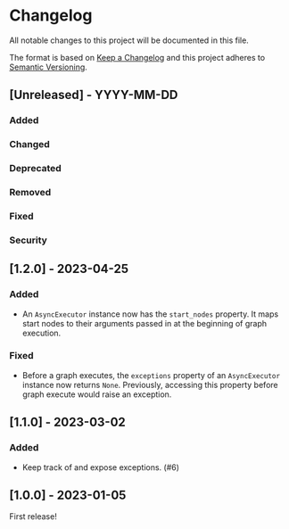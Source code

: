 # Changelog

All notable changes to this project will be documented in this file.

The format is based on [Keep a Changelog](http://keepachangelog.com/en/1.0.0/)
and this project adheres to [Semantic Versioning](http://semver.org/spec/v2.0.0.html).

## [Unreleased] - YYYY-MM-DD

### Added

### Changed

### Deprecated

### Removed

### Fixed

### Security

## [1.2.0] - 2023-04-25

### Added
- An `AsyncExecutor` instance now has the `start_nodes` property.
  It maps start nodes to their arguments passed in at the beginning of graph execution. 

### Fixed
- Before a graph executes, the `exceptions` property of an `AsyncExecutor` instance 
  now returns `None`. Previously, accessing this property before graph execute
  would raise an exception.

## [1.1.0] - 2023-03-02

### Added
- Keep track of and expose exceptions. (#6)

## [1.0.0] - 2023-01-05

First release!
